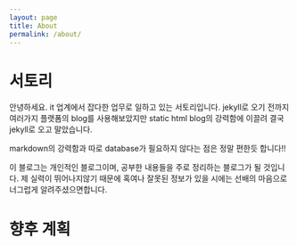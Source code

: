 ```yaml
---
layout: page
title: About
permalink: /about/
---
```


# 서토리

안녕하세요. it 업계에서 잡다한 업무로 일하고 있는 서토리입니다. jekyll로 오기 전까지 여러가지 플랫폼의 blog를 사용해보았지만 static html blog의 강력함에 이끌려 결국 jekyll로 오고 말았습니다. 

markdown의 강력함과 따로 database가 필요하지 않다는 점은 정말 편한듯 합니다!!

이 블로그는 개인적인 블로그이며, 공부한 내용들을 주로 정리하는 블로그가 될 것입니다. 제 실력이 뛰어나지않기 때문에 혹여나 잘못된 정보가 있을 시에는 선배의 마음으로 너그럽게 알려주셨으면합니다.

# 향후 계획

